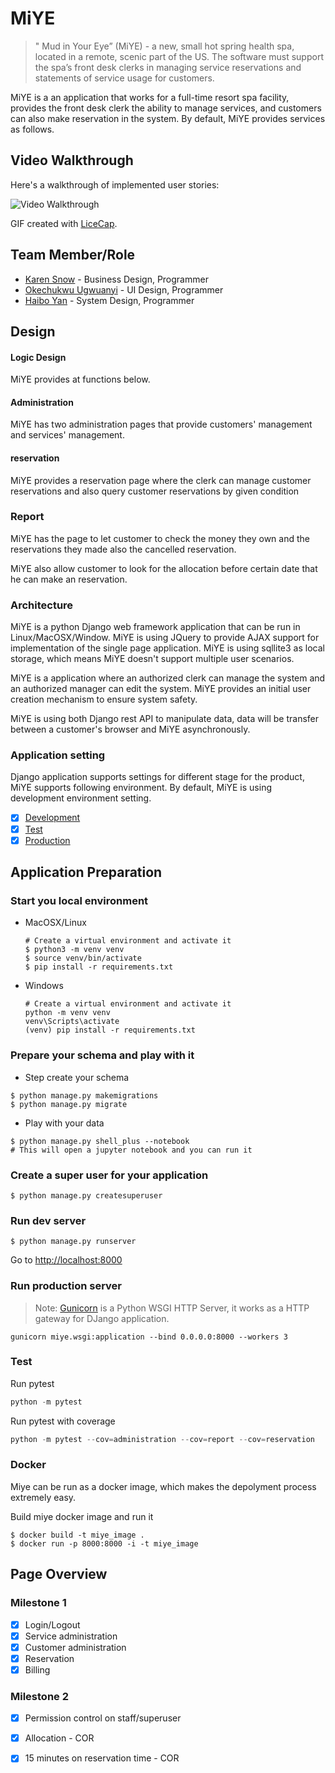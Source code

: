 # MiYE

> " Mud in Your Eye” (MiYE) - a new, small hot spring health spa, located in a remote, scenic part of the US. The software must support the spa’s front desk clerks in managing service reservations and statements of service usage for customers.

MiYE is a an application that works for a full-time resort spa facility, provides the front desk clerk the ability to manage services, and customers can also make reservation in the system.
By default, MiYE provides services as follows.

## Video Walkthrough

Here's a walkthrough of implemented user stories:

<img src='./Walkthrough.gif' title='Video Walkthrough' width='' alt='Video Walkthrough' />

GIF created with [LiceCap](http://www.cockos.com/licecap/).

## Team Member/Role

* [Karen Snow](https://github.com/karensnow2019) - Business Design, Programmer
* [Okechukwu Ugwuanyi](https://github.com/okechukwuugwuanyi) - UI Design, Programmer
* [Haibo Yan](https://github.com/billyean) - System Design, Programmer

## Design

#### Logic Design

MiYE provides at functions below.

#### Administration

MiYE has two administration pages that provide customers' management and services' management.

#### reservation

MiYE provides a reservation page where the clerk can manage customer reservations and also query customer reservations by given condition

### Report

MiYE has the page to let customer to check the money they own and the reservations they made also the cancelled reservation.

MiYE also allow customer to look for the allocation before certain date that he can make an reservation.

### Architecture

MiYE is a python Django web framework application that can be run in Linux/MacOSX/Window. MiYE is using JQuery to provide AJAX support for implementation of the single page application. MiYE is using sqllite3 as local storage, which means MiYE doesn't support multiple user scenarios.

MiYE is a application where an authorized clerk can manage the system and an authorized manager can edit the system. MiYE provides an initial user creation mechanism to ensure system safety.

MiYE is using both Django rest API to manipulate data, data will be transfer between a customer's browser and MiYE asynchronously.

### Application setting

Django application supports settings for different stage for the product, MiYE supports following environment. By default, MiYE is using development environment setting. 

* [X] [Development](miye/settings/dev.py)
* [X] [Test](miye/settings/test.py)
* [X] [Production](miye/settings/prod.py)

## Application Preparation

### Start you local environment

* MacOSX/Linux

  ```shell
  # Create a virtual environment and activate it
  $ python3 -m venv venv
  $ source venv/bin/activate
  $ pip install -r requirements.txt
  ```

* Windows

  ```shell
  # Create a virtual environment and activate it
  python -m venv venv
  venv\Scripts\activate
  (venv) pip install -r requirements.txt
  ```

### Prepare your schema and play with it

* Step create your schema
```shell
$ python manage.py makemigrations
$ python manage.py migrate
```

* Play with your data
```shell
$ python manage.py shell_plus --notebook
# This will open a jupyter notebook and you can run it
```

### Create a super user for your application
```shell
$ python manage.py createsuperuser
```

### Run dev server

```shell
$ python manage.py runserver
```

Go to [http://localhost:8000](http://localhost:8000)

### Run production server

> Note: [Gunicorn](https://gunicorn.org) is a Python WSGI HTTP Server, it works as a HTTP gateway for DJango application.

```shell
gunicorn miye.wsgi:application --bind 0.0.0.0:8000 --workers 3
```

### Test

Run pytest

```python
python -m pytest
```

Run pytest with coverage
```python
python -m pytest --cov=administration --cov=report --cov=reservation
```

### Docker

Miye can be run as a docker image, which makes the depolyment process extremely easy.

Build miye docker image and run it
 
```shell
$ docker build -t miye_image .
$ docker run -p 8000:8000 -i -t miye_image
```

## Page Overview

### Milestone 1

* [X] Login/Logout
* [X] Service administration
* [X] Customer administration
* [X] Reservation
* [X] Billing

### Milestone 2
* [X] Permission control on staff/superuser
* [X] Allocation - COR
* [X] 15 minutes on reservation time - COR

